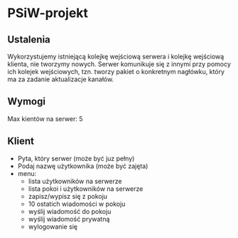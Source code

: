 # PSiW-projekt

## Ustalenia
Wykorzystujemy istniejącą kolejkę wejściową serwera i kolejkę wejściową klienta, nie tworzymy nowych. 
Serwer komunikuje się z innymi przy pomocy ich kolejek wejściowych, tzn. tworzy pakiet o konkretnym nagłówku, który ma za zadanie aktualizacje kanałów.

## Wymogi
Max kientów na serwer: 5

## Klient
* Pyta, który serwer (może być juz pełny)
* Podaj nazwę użytkownika (może być zajęta)
* menu:
    - lista użytkowników na serwerze
    - lista pokoi i użytkowników na serwerze
    - zapisz/wypisz się z pokoju
    - 10 ostatich wiadomości w pokoju
    - wyślij wiadomość do pokoju
    - wyślij wiadomość prywatną
    - wylogowanie się